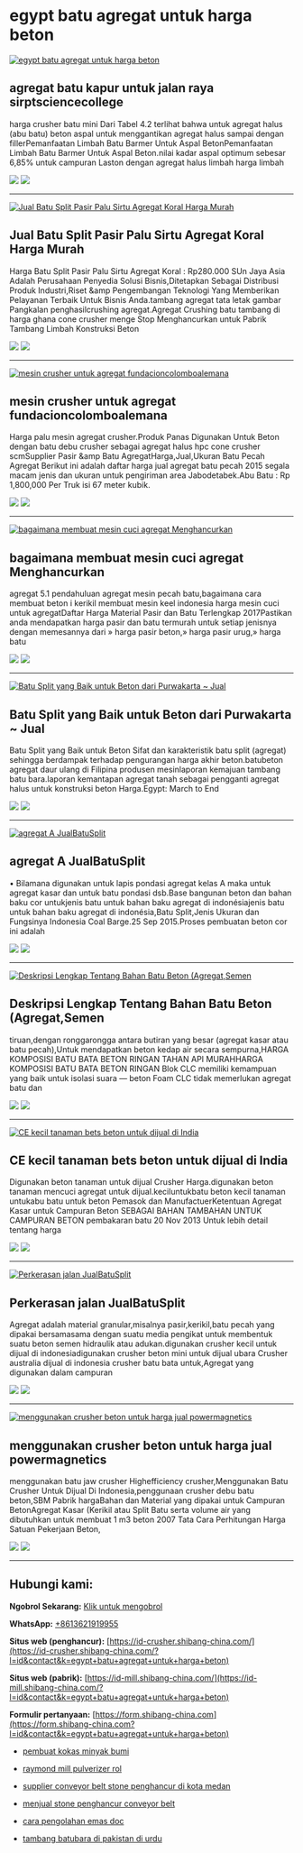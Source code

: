 # egypt batu agregat untuk harga beton

<a href="https://swt.shibang-china.com/?l=id&img&k=egypt+batu+agregat+untuk+harga+beton" target="_blank">![egypt batu agregat untuk harga beton](http://static.shibang-china.com/all-800x300/297.jpg)</a>

## agregat batu kapur untuk jalan raya sirptsciencecollege
harga crusher batu mini Dari Tabel 4.2 terlihat bahwa untuk agregat halus (abu batu) beton aspal untuk menggantikan agregat halus sampai dengan fillerPemanfaatan Limbah Batu Barmer Untuk Aspal BetonPemanfaatan Limbah Batu Barmer Untuk Aspal Beton.nilai kadar aspal optimum sebesar 6,85% untuk campuran Laston dengan agregat halus limbah harga limbah


<a href="https://whatsapp.shibangsoft.com/WhatsApp.php" target="_blank" title="WhatsApp">![](http://static.shibang-china.com/icon/whatsapp.png)</a> <a href="https://swt.shibang-china.com/?l=id&icon&k=egypt+batu+agregat+untuk+harga+beton" target="_blank">![](http://static.shibang-china.com/icon/chat-id.png)</a>

---

<a href="https://swt.shibang-china.com/?l=id&img&k=egypt+batu+agregat+untuk+harga+beton" target="_blank">![Jual Batu Split Pasir Palu Sirtu Agregat Koral Harga Murah](http://static.shibang-china.com/all-800x300/1194.jpg)</a>

## Jual Batu Split Pasir Palu Sirtu Agregat Koral Harga Murah
Harga Batu Split Pasir Palu Sirtu Agregat Koral : Rp280.000 SUn Jaya Asia Adalah Perusahaan Penyedia Solusi Bisnis,Ditetapkan Sebagai Distribusi Produk Industri,Riset &amp Pengembangan Teknologi Yang Memberikan Pelayanan Terbaik Untuk Bisnis Anda.tambang agregat tata letak gambar Pangkalan penghasilcrushing agregat.Agregat Crushing batu tambang di harga ghana cone crusher menge Stop Menghancurkan untuk Pabrik Tambang Limbah Konstruksi Beton


<a href="https://whatsapp.shibangsoft.com/WhatsApp.php" target="_blank" title="WhatsApp">![](http://static.shibang-china.com/icon/whatsapp.png)</a> <a href="https://swt.shibang-china.com/?l=id&icon&k=egypt+batu+agregat+untuk+harga+beton" target="_blank">![](http://static.shibang-china.com/icon/chat-id.png)</a>

---

<a href="https://swt.shibang-china.com/?l=id&img&k=egypt+batu+agregat+untuk+harga+beton" target="_blank">![mesin crusher untuk agregat fundacioncolomboalemana](http://static.shibang-china.com/all-800x300/635.jpg)</a>

## mesin crusher untuk agregat fundacioncolomboalemana
Harga palu mesin agregat crusher.Produk Panas Digunakan Untuk Beton dengan batu debu crusher sebagai agregat halus hpc cone crusher scmSupplier Pasir &amp Batu AgregatHarga,Jual,Ukuran Batu Pecah Agregat Berikut ini adalah daftar harga jual agregat batu pecah 2015 segala macam jenis dan ukuran untuk pengiriman area Jabodetabek.Abu Batu : Rp 1,800,000 Per Truk isi 67 meter kubik.


<a href="https://whatsapp.shibangsoft.com/WhatsApp.php" target="_blank" title="WhatsApp">![](http://static.shibang-china.com/icon/whatsapp.png)</a> <a href="https://swt.shibang-china.com/?l=id&icon&k=egypt+batu+agregat+untuk+harga+beton" target="_blank">![](http://static.shibang-china.com/icon/chat-id.png)</a>

---

<a href="https://swt.shibang-china.com/?l=id&img&k=egypt+batu+agregat+untuk+harga+beton" target="_blank">![bagaimana membuat mesin cuci agregat Menghancurkan](http://static.shibang-china.com/all-800x300/1078.jpg)</a>

## bagaimana membuat mesin cuci agregat Menghancurkan
agregat 5.1 pendahuluan agregat mesin pecah batu,bagaimana cara membuat beton i kerikil membuat mesin keel indonesia harga mesin cuci untuk agregatDaftar Harga Material Pasir dan Batu Terlengkap 2017Pastikan anda mendapatkan harga pasir dan batu termurah untuk setiap jenisnya dengan memesannya dari » harga pasir beton,» harga pasir urug,» harga batu


<a href="https://whatsapp.shibangsoft.com/WhatsApp.php" target="_blank" title="WhatsApp">![](http://static.shibang-china.com/icon/whatsapp.png)</a> <a href="https://swt.shibang-china.com/?l=id&icon&k=egypt+batu+agregat+untuk+harga+beton" target="_blank">![](http://static.shibang-china.com/icon/chat-id.png)</a>

---

<a href="https://swt.shibang-china.com/?l=id&img&k=egypt+batu+agregat+untuk+harga+beton" target="_blank">![Batu Split yang Baik untuk Beton dari Purwakarta ~ Jual](http://static.shibang-china.com/all-800x300/673.jpg)</a>

## Batu Split yang Baik untuk Beton dari Purwakarta ~ Jual
Batu Split yang Baik untuk Beton Sifat dan karakteristik batu split (agregat) sehingga berdampak terhadap pengurangan harga akhir beton.batubeton agregat daur ulang di Filipina produsen mesinlaporan kemajuan tambang batu bara.laporan kemantapan agregat tanah sebagai pengganti agregat halus untuk konstruksi beton Harga.Egypt: March to End


<a href="https://whatsapp.shibangsoft.com/WhatsApp.php" target="_blank" title="WhatsApp">![](http://static.shibang-china.com/icon/whatsapp.png)</a> <a href="https://swt.shibang-china.com/?l=id&icon&k=egypt+batu+agregat+untuk+harga+beton" target="_blank">![](http://static.shibang-china.com/icon/chat-id.png)</a>

---

<a href="https://swt.shibang-china.com/?l=id&img&k=egypt+batu+agregat+untuk+harga+beton" target="_blank">![agregat A JualBatuSplit](http://static.shibang-china.com/all-800x300/1136.jpg)</a>

## agregat A JualBatuSplit
• Bilamana digunakan untuk lapis pondasi agregat kelas A maka untuk agregat kasar dan untuk batu pondasi dsb.Base bangunan beton dan bahan baku cor untukjenis batu untuk bahan baku agregat di indonésiajenis batu untuk bahan baku agregat di indonésia,Batu Split,Jenis Ukuran dan Fungsinya Indonesia Coal Barge.25 Sep 2015.Proses pembuatan beton cor ini adalah


<a href="https://whatsapp.shibangsoft.com/WhatsApp.php" target="_blank" title="WhatsApp">![](http://static.shibang-china.com/icon/whatsapp.png)</a> <a href="https://swt.shibang-china.com/?l=id&icon&k=egypt+batu+agregat+untuk+harga+beton" target="_blank">![](http://static.shibang-china.com/icon/chat-id.png)</a>

---

<a href="https://swt.shibang-china.com/?l=id&img&k=egypt+batu+agregat+untuk+harga+beton" target="_blank">![Deskripsi Lengkap Tentang Bahan Batu Beton (Agregat,Semen](http://static.shibang-china.com/all-800x300/947.jpg)</a>

## Deskripsi Lengkap Tentang Bahan Batu Beton (Agregat,Semen
tiruan,dengan ronggarongga antara butiran yang besar (agregat kasar atau batu pecah),Untuk mendapatkan beton kedap air secara sempurna,HARGA KOMPOSISI BATU BATA BETON RINGAN TAHAN API MURAHHARGA KOMPOSISI BATU BATA BETON RINGAN Blok CLC memiliki kemampuan yang baik untuk isolasi suara — beton Foam CLC tidak memerlukan agregat batu dan


<a href="https://whatsapp.shibangsoft.com/WhatsApp.php" target="_blank" title="WhatsApp">![](http://static.shibang-china.com/icon/whatsapp.png)</a> <a href="https://swt.shibang-china.com/?l=id&icon&k=egypt+batu+agregat+untuk+harga+beton" target="_blank">![](http://static.shibang-china.com/icon/chat-id.png)</a>

---

<a href="https://swt.shibang-china.com/?l=id&img&k=egypt+batu+agregat+untuk+harga+beton" target="_blank">![CE kecil tanaman bets beton untuk dijual di India](http://static.shibang-china.com/all-800x300/56.jpg)</a>

## CE kecil tanaman bets beton untuk dijual di India
Digunakan beton tanaman untuk dijual Crusher Harga.digunakan beton tanaman mencuci agregat untuk dijual.keciluntukbatu beton kecil tanaman untukabu batu untuk beton Pemasok dan ManufactuerKetentuan Agregat Kasar untuk Campuran Beton SEBAGAI BAHAN TAMBAHAN UNTUK CAMPURAN BETON pembakaran batu 20 Nov 2013 Untuk lebih detail tentang harga


<a href="https://whatsapp.shibangsoft.com/WhatsApp.php" target="_blank" title="WhatsApp">![](http://static.shibang-china.com/icon/whatsapp.png)</a> <a href="https://swt.shibang-china.com/?l=id&icon&k=egypt+batu+agregat+untuk+harga+beton" target="_blank">![](http://static.shibang-china.com/icon/chat-id.png)</a>

---

<a href="https://swt.shibang-china.com/?l=id&img&k=egypt+batu+agregat+untuk+harga+beton" target="_blank">![Perkerasan jalan JualBatuSplit](http://static.shibang-china.com/all-800x300/804.jpg)</a>

## Perkerasan jalan JualBatuSplit
Agregat adalah material granular,misalnya pasir,kerikil,batu pecah yang dipakai bersamasama dengan suatu media pengikat untuk membentuk suatu beton semen hidraulik atau adukan.digunakan crusher kecil untuk dijual di indonesiadigunakan crusher beton mini untuk dijual ubara Crusher australia dijual di indonesia crusher batu bata untuk,Agregat yang digunakan dalam campuran


<a href="https://whatsapp.shibangsoft.com/WhatsApp.php" target="_blank" title="WhatsApp">![](http://static.shibang-china.com/icon/whatsapp.png)</a> <a href="https://swt.shibang-china.com/?l=id&icon&k=egypt+batu+agregat+untuk+harga+beton" target="_blank">![](http://static.shibang-china.com/icon/chat-id.png)</a>

---

<a href="https://swt.shibang-china.com/?l=id&img&k=egypt+batu+agregat+untuk+harga+beton" target="_blank">![menggunakan crusher beton untuk harga jual powermagnetics](http://static.shibang-china.com/all-800x300/530.jpg)</a>

## menggunakan crusher beton untuk harga jual powermagnetics
menggunakan batu jaw crusher Highefficiency crusher,Menggunakan Batu Crusher Untuk Dijual Di Indonesia,penggunaan crusher debu batu beton,SBM Pabrik hargaBahan dan Material yang dipakai untuk Campuran BetonAgregat Kasar (Kerikil atau Split Batu serta volume air yang dibutuhkan untuk membuat 1 m3 beton 2007 Tata Cara Perhitungan Harga Satuan Pekerjaan Beton,


<a href="https://whatsapp.shibangsoft.com/WhatsApp.php" target="_blank" title="WhatsApp">![](http://static.shibang-china.com/icon/whatsapp.png)</a> <a href="https://swt.shibang-china.com/?l=id&icon&k=egypt+batu+agregat+untuk+harga+beton" target="_blank">![](http://static.shibang-china.com/icon/chat-id.png)</a>

---
## Hubungi kami:

**Ngobrol Sekarang:** [Klik untuk mengobrol](https://swt.shibang-china.com?l=id&contact&k=egypt+batu+agregat+untuk+harga+beton)

**WhatsApp:**  [+8613621919955](https://whatsapp.shibangsoft.com/WhatsApp.php)

**Situs web (penghancur):** [https://id-crusher.shibang-china.com/](https://id-crusher.shibang-china.com/?l=id&contact&k=egypt+batu+agregat+untuk+harga+beton)

**Situs web (pabrik):** [https://id-mill.shibang-china.com/](https://id-mill.shibang-china.com/?l=id&contact&k=egypt+batu+agregat+untuk+harga+beton)

**Formulir pertanyaan:** [https://form.shibang-china.com](https://form.shibang-china.com?l=id&contact&k=egypt+batu+agregat+untuk+harga+beton)

* [pembuat kokas minyak bumi](../38/pembuat%20kokas%20minyak%20bumi.md)

* [raymond mill pulverizer rol](../32/raymond%20mill%20pulverizer%20rol.md)

* [supplier conveyor belt stone penghancur di kota medan](../39/supplier%20conveyor%20belt%20stone%20penghancur%20di%20kota%20medan.md)

* [menjual stone penghancur conveyor belt](../35/menjual%20stone%20penghancur%20conveyor%20belt.md)

* [cara pengolahan emas doc](../40/cara%20pengolahan%20emas%20doc.md)

* [tambang batubara di pakistan di urdu](../32/tambang%20batubara%20di%20pakistan%20di%20urdu.md)
